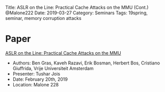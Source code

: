 Title: ASLR on the Line: Practical Cache Attacks on the MMU (Cont.) @Malone222 
Date: 2019-03-27
Category: Seminars
Tags: 19spring, seminar, memory corruption attacks

# Paper
[ASLR on the Line: Practical Cache Attacks on the MMU](https://www.ndss-symposium.org/wp-content/uploads/2017/09/ndss2017_09-1_Gras_paper.pdf)

* Authors: Ben Gras, Kaveh Razavi, Erik Bosman, Herbert Bos, Cristiano Giuffrida, Vrije Universiteit Amsterdam
* Presenter: Tushar Jois 
* Date: February 20th, 2019
* Location: Malone 228
